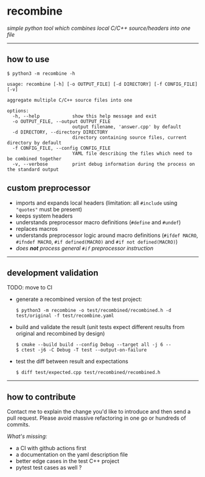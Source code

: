 # recombine
*simple python tool which combines local C/C++ source/headers into one file*

___

## how to use
```shell
$ python3 -m recombine -h
```
```shell
usage: recombine [-h] [-o OUTPUT_FILE] [-d DIRECTORY] [-f CONFIG_FILE] [-v]

aggregate multiple C/C++ source files into one

options:
  -h, --help            show this help message and exit
  -o OUTPUT_FILE, --output OUTPUT_FILE
                        output filename, 'answer.cpp' by default
  -d DIRECTORY, --directory DIRECTORY
                        directory containing source files, current directory by default
  -f CONFIG_FILE, --config CONFIG_FILE
                        YAML file describing the files which need to be combined together
  -v, --verbose         print debug information during the process on the standard output
```

## custom preprocessor
* imports and expands local headers (limitation: all `#include` using `"quotes"` must be present)
* keeps system headers
* understands preprocessor macro definitions (`#define` and `#undef`)
* replaces macros
* understands preprocessor logic around macro definitions (`#ifdef MACRO`, `#ifndef MACRO`, `#if defined(MACRO)` and `#if not defined(MACRO)`)
* *does **not** process general `#if` preprocessor instruction*

___

## development validation

TODO: move to CI
* generate a recombined version of the test project:

  ```shell
  $ python3 -m recombine -o test/recombined/recombined.h -d test/original -f test/recombine.yaml
  ```

* build and validate the result (unit tests expect different results from original and recombined by design)

  ```shell
  $ cmake --build build --config Debug --target all -j 6 --
  $ ctest -j6 -C Debug -T test --output-on-failure
  ```

* test the diff between result and expectations

  ```shell
  $ diff test/expected.cpp test/recombined/recombined.h
  ```

___

## how to contribute

Contact me to explain the change you'd like to introduce and then send a pull request. Please avoid massive refactoring in one go or hundreds of commits.

*What's missing:*
* a CI with github actions first
* a documentation on the yaml description file
* better edge cases in the test C++ project
* pytest test cases as well ?